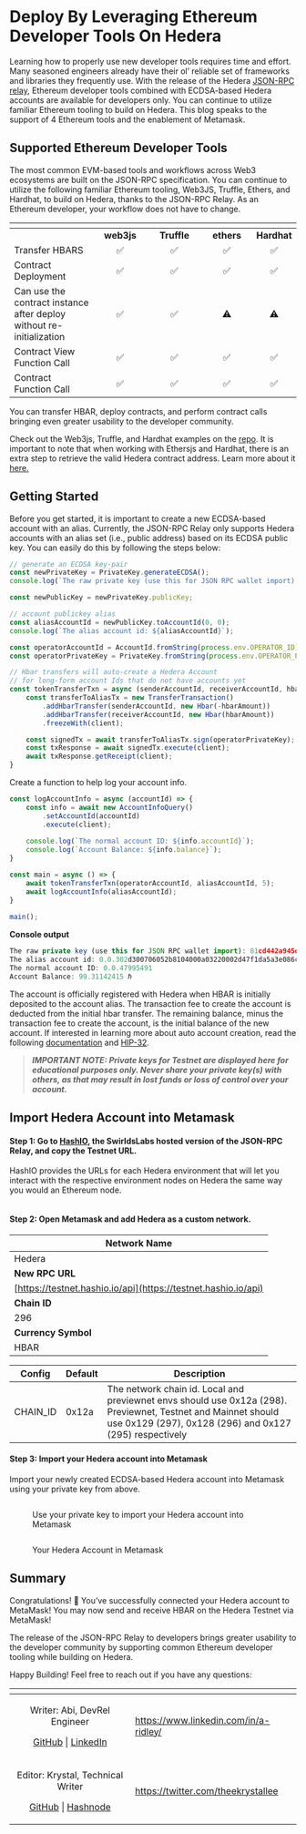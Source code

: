 # Deploy By Leveraging Ethereum Developer Tools On Hedera

Learning how to properly use new developer tools requires time and effort. Many seasoned engineers already have their ol’ reliable set of frameworks and libraries they frequently use. With the release of the Hedera [JSON-RPC relay](https://github.com/hashgraph/hedera-json-rpc-relay), Ethereum developer tools combined with ECDSA-based Hedera accounts are available for developers only. You can continue to utilize familiar Ethereum tooling to build on Hedera. This blog speaks to the support of 4 Ethereum tools and the enablement of Metamask.

## Supported Ethereum Developer Tools

The most common EVM-based tools and workflows across Web3 ecosystems are built on the JSON-RPC specification. You can continue to utilize the following familiar Ethereum tooling, Web3JS, Truffle, Ethers, and Hardhat, to build on Hedera, thanks to the JSON-RPC Relay. As an Ethereum developer, your workflow does not have to change.

<table data-header-hidden><thead><tr><th width="219"></th><th width="124" align="center"></th><th width="142" align="center"></th><th width="117" align="center"></th><th align="center"></th></tr></thead><tbody><tr><td><br></td><td align="center"><strong>web3js</strong></td><td align="center"><strong>Truffle</strong></td><td align="center"><strong>ethers</strong></td><td align="center"><strong>Hardhat</strong></td></tr><tr><td>Transfer HBARS</td><td align="center">✅</td><td align="center">✅</td><td align="center">✅</td><td align="center">✅</td></tr><tr><td>Contract Deployment</td><td align="center">✅</td><td align="center">✅</td><td align="center">✅</td><td align="center">✅</td></tr><tr><td>Can use the contract instance after deploy without re-initialization</td><td align="center">✅</td><td align="center">✅</td><td align="center">⚠️</td><td align="center">⚠️</td></tr><tr><td>Contract View Function Call</td><td align="center">✅</td><td align="center">✅</td><td align="center">✅</td><td align="center">✅</td></tr><tr><td>Contract Function Call</td><td align="center">✅</td><td align="center">✅</td><td align="center">✅</td><td align="center">✅</td></tr></tbody></table>

You can transfer HBAR, deploy contracts, and perform contract calls bringing even greater usability to the developer community.

Check out the Web3js, Truffle, and Hardhat examples on the [repo](https://github.com/hashgraph/hedera-json-rpc-relay/tree/main/tools). It is important to note that when working with Ethersjs and Hardhat, there is an extra step to retrieve the valid Hedera contract address. Learn more about it [here.](https://github.com/hashgraph/hedera-json-rpc-relay/tree/main/tools)

## Getting Started

Before you get started, it is important to create a new ECDSA-based account with an alias. Currently, the JSON-RPC Relay only supports Hedera accounts with an alias set (i.e., public address) based on its ECDSA public key. You can easily do this by following the steps below:

```javascript
// generate an ECDSA key-pair
const newPrivateKey = PrivateKey.generateECDSA();
console.log(`The raw private key (use this for JSON RPC wallet import): ${newPrivateKey.toStringRaw()}`);

const newPublicKey = newPrivateKey.publicKey;

// account publickey alias
const aliasAccountId = newPublicKey.toAccountId(0, 0);
console.log(`The alias account id: ${aliasAccountId}`);
```

```javascript
const operatorAccountId = AccountId.fromString(process.env.OPERATOR_ID);
const operatorPrivateKey = PrivateKey.fromString(process.env.OPERATOR_PVKEY);

// Hbar transfers will auto-create a Hedera Account
// for long-form account Ids that do not have accounts yet
const tokenTransferTxn = async (senderAccountId, receiverAccountId, hbarAmount) => {
    const transferToAliasTx = new TransferTransaction()
        .addHbarTransfer(senderAccountId, new Hbar(-hbarAmount))
        .addHbarTransfer(receiverAccountId, new Hbar(hbarAmount))
        .freezeWith(client);

    const signedTx = await transferToAliasTx.sign(operatorPrivateKey);
    const txResponse = await signedTx.execute(client);
    await txResponse.getReceipt(client);
}
```

Create a function to help log your account info.

```javascript
const logAccountInfo = async (accountId) => {
    const info = await new AccountInfoQuery()
        .setAccountId(accountId)
        .execute(client);
 
    console.log(`The normal account ID: ${info.accountId}`);
    console.log(`Account Balance: ${info.balance}`);
}
```

```javascript
const main = async () => {
    await tokenTransferTxn(operatorAccountId, aliasAccountId, 5);
    await logAccountInfo(aliasAccountId);
}
 
main();
```

**Console output**

```javascript
The raw private key (use this for JSON RPC wallet import): 81cd442a945d2c9f04ed5bf355a59db9e9f7553b9d4c319938eb9176085cb4c8
The alias account id: 0.0.302d300706052b8104000a03220002d47f1da5a3e086c568776d5be31165c65a135bb48951b4ccbf4284b025225ff4
The normal account ID: 0.0.47995491
Account Balance: 99.31142415 ℏ
```

The account is officially registered with Hedera when HBAR is initially deposited to the account alias. The transaction fee to create the account is deducted from the initial hbar transfer. The remaining balance, minus the transaction fee to create the account, is the initial balance of the new account. If interested in learning more about auto account creation, read the following [documentation](https://docs.hedera.com/hedera/sdks-and-apis/sdks/cryptocurrency/create-an-account#create-an-account-via-an-account-alias) and [HIP-32](https://hips.hedera.com/hip/hip-32).

> _**IMPORTANT NOTE: Private keys for Testnet are displayed here for educational purposes only. Never share your private key(s) with others, as that may result in lost funds or loss of control over your account.**_

## Import Hedera Account into Metamask

#### Step 1: Go to [HashIO](https://swirldslabs.com/hashio/), the SwirldsLabs hosted version of the JSON-RPC Relay, and copy the Testnet URL.

HashIO provides the URLs for each Hedera environment that will let you interact with the respective environment nodes on Hedera the same way you would an Ethereum node.

<figure><img src="https://images.hedera.com/hashio-sc_2022-08-26-185203_wkuj.png?w=2670&#x26;auto=compress%2Cformat&#x26;fit=crop&#x26;dm=1680224076&#x26;s=ca1432cbea2ad58f66b28093b3cddf0e" alt=""><figcaption></figcaption></figure>

#### Step 2: Open Metamask and add Hedera as a custom network.

| **Network Name**                                                                                               |
| -------------------------------------------------------------------------------------------------------------- |
| Hedera                                                                                                         |
| **New RPC URL**                                                                                                |
| [https://testnet.hashio.io/api](https://testnet.hashio.io/api) |
| **Chain ID**                                                                                                   |
| 296                                                                                                            |
| **Currency Symbol**                                                                                            |
| HBAR                                                                                                           |

| **Config**                      | **Default** | **Description**                                                                                                                                                                                                                                                                      |
| ------------------------------- | ----------- | ------------------------------------------------------------------------------------------------------------------------------------------------------------------------------------------------------------------------------------------------------------------------------------ |
| CHAIN\_ID | 0x12a       | The network chain id. Local and previewnet envs should use 0x12a (298). Previewnet, Testnet and Mainnet should use 0x129 (297), 0x128 (296) and 0x127 (295) respectively |

#### Step 3: Import your Hedera account into Metamask

Import your newly created ECDSA-based Hedera account into Metamask using your private key from above.

<div>

<figure><img src="../../.gitbook/assets/import accounts mm1.png" alt=""><figcaption><p>Use your private key to import your Hedera account into Metamask</p></figcaption></figure>

<figure><img src="../../.gitbook/assets/import accounts mm2.png" alt=""><figcaption><p>Your Hedera Account in Metamask</p></figcaption></figure>

</div>

## Summary

Congratulations! 🎉 You’ve successfully connected your Hedera account to MetaMask! You may now send and receive HBAR on the Hedera Testnet via MetaMask!

The release of the JSON-RPC Relay to developers brings greater usability to the developer community by supporting common Ethereum developer tooling while building on Hedera.

Happy Building! Feel free to reach out if you have any questions:

<table data-card-size="large" data-view="cards"><thead><tr><th align="center"></th><th data-hidden data-card-target data-type="content-ref"></th></tr></thead><tbody><tr><td align="center"><p>Writer: Abi, DevRel Engineer</p><p><a href="https://github.com/a-ridley">GitHub</a> | <a href="https://www.linkedin.com/in/a-ridley/">LinkedIn</a></p></td><td><a href="https://www.linkedin.com/in/a-ridley/">https://www.linkedin.com/in/a-ridley/</a></td></tr><tr><td align="center"><p>Editor: Krystal, Technical Writer</p><p><a href="https://github.com/theekrystallee">GitHub</a> | <a href="https://hashnode.com/@theekrystallee">Hashnode</a></p></td><td><a href="https://twitter.com/theekrystallee">https://twitter.com/theekrystallee</a></td></tr></tbody></table>
